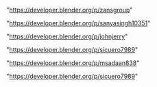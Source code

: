"https://developer.blender.org/p/zansgroup"

"https://developer.blender.org/p/sanyasingh10351"

"https://developer.blender.org/p/johnjerry"

"https://developer.blender.org/p/sicuero7989"

 
"https://developer.blender.org/p/msadaan838"


"https://developer.blender.org/p/sicuero7989"


 
